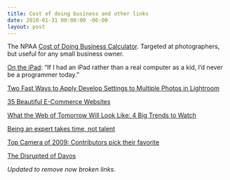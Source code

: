 ```yaml
---
title: Cost of doing business and other links
date: 2010-01-31 00:00:00 -06:00
layout: post
---
```


The NPAA [Cost of Doing Business Calculator](http://nppa.org/professional_development/business_practices/cdb/cdbcalc.cfm). Targeted at photographers, but useful for any small business owner.

[On the iPad](http://al3x.net/2010/01/28/ipad.html): “If I had an iPad rather than a real computer as a kid, I’d never be a programmer today.”

[Two Fast Ways to Apply Develop Settings to Multiple Photos in Lightroom](http://photofocus.com/2010/01/30/two-fast-ways-to-apply-develop-settings-to-multiple-photos-in-lightroom/)

[35 Beautiful E-Commerce Websites](http://www.smashingmagazine.com/2010/01/22/35-beautiful-and-effective-ecommerce-websites/)

[What the Web of Tomorrow Will Look Like: 4 Big Trends to Watch](http://mashable.com/2010/01/24/internet-of-tomorrow-column/)

[Being an expert takes time, not talent](http://blog.penelopetrunk.com/2010/01/28/being-an-expert-takes-time-not-talent/)

[Top Camera of 2009: Contributors pick their favorite](http://theonlinephotographer.typepad.com/the_online_photographer/2010/01/camera-of-the-year-2009.html?utm_source=feedburner&utm_medium=feed&utm_campaign=Feed%3A+typepad%2FZSjz+%28The+Online+Photographer)

[The Disrupted of Davos](http://www.huffingtonpost.com/jeff-jarvis/the-disrupted-of-davos_b_444929.html)

_Updated to remove now broken links._

